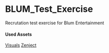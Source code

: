 # BLUM_Test_Exercise
 Recrutation test exercise for Blum Entertainment


 #### Used Assets
 [Visuals](https://o-lobster.itch.io/platformmetroidvania-pixel-art-asset-pack)
 [Zenject](https://github.com/modesttree/Zenject)